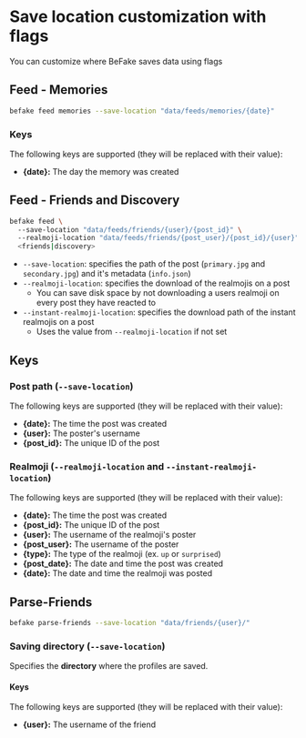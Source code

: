 # Save location customization with flags

You can customize where BeFake saves data using flags

## Feed - Memories

```bash
befake feed memories --save-location "data/feeds/memories/{date}"
```

### Keys
The following keys are supported (they will be replaced with their value):

 - **{date}:** The day the memory was created


## Feed - Friends and Discovery

```bash
befake feed \ 
  --save-location "data/feeds/friends/{user}/{post_id}" \ 
  --realmoji-location "data/feeds/friends/{post_user}/{post_id}/{user}" \
  <friends|discovery>
```

- `--save-location`: specifies the path of the post (`primary.jpg` and `secondary.jpg`) and it's metadata (`info.json`)
- `--realmoji-location`: specifies the download of the realmojis on a post
  - You can save disk space by not downloading a users realmoji on every post they have reacted to
- `--instant-realmoji-location`: specifies the download path of the instant realmojis on a post
  - Uses the value from `--realmoji-location` if not set

## Keys

### Post path (`--save-location`)
The following keys are supported (they will be replaced with their value):

 - **{date}:** The time the post was created
 - **{user}:** The poster's username
 - **{post_id}:** The unique ID of the post

### Realmoji (`--realmoji-location` and `--instant-realmoji-location`)
The following keys are supported (they will be replaced with their value):

 - **{date}:** The time the post was created
 - **{post_id}:** The unique ID of the post
 - **{user}:** The username of the realmoji's poster
 - **{post_user}:** The username of the poster
 - **{type}:** The type of the realmoji (ex. `up` or `surprised`)
 - **{post_date}:** The date and time the post was created
 - **{date}:** The date and time the realmoji was posted


## Parse-Friends

```bash
befake parse-friends --save-location "data/friends/{user}/"
```

### Saving directory (`--save-location`)

Specifies the **directory** where the profiles are saved.

#### Keys
The following keys are supported (they will be replaced with their value):

 - **{user}:** The username of the friend